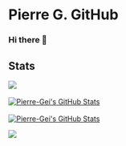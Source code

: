# Pierre G. GitHub
### Hi there 👋
## Stats
<a href="https://github.com/Pierre-Gei">
  <img align="center" src="https://github-readme-stats.vercel.app/api/top-langs/?username=Pierre-Gei&count_private=true&theme=synthwave" />
</a>
<br><br>
<a href="https://github.com/Pierre-Gei">
  <img align="center" src="https://github-readme-stats.vercel.app/api?username=Pierre-Gei&show_icons=true&line_height=27&count_private=true&theme=synthwave" alt="Pierre-Gei's GitHub Stats" />
</a>
<br><br>
<a href="https://wakatime.com/@Pierre-Gei">
  <img align="center" src="https://github-readme-stats.vercel.app/api/wakatime?username=@Pierre_Gei&theme=synthwave&count_private=true" alt="Pierre-Gei's GitHub Stats" />
</a>



![](https://hit.yhype.me/github/profile?user_id=52868615)
<!-- Resources -->
<!-- Icons: https://simpleicons.org/ -->
<!-- GitHub Stats: https://github.com/anuraghazra/github-readme-stats -->
<!-- Emojis: https://emojipedia.org/emoji/ -->
<!-- HTML Emojis: https://www.fileformat.info/index.htm -->
<!-- Shields: https://shields.io/ -->
<!-- Awesome GitHub Profile README: https://github.com/abhisheknaiidu/awesome-github-profile-readme -->

<!--
**Pierre-Gei/Pierre-Gei** is a ✨ _special_ ✨ repository because its `README.md` (this file) appears on your GitHub profile.

Here are some ideas to get you started:

- 🔭 I’m currently working on ...
- 🌱 I’m currently learning ...
- 👯 I’m looking to collaborate on ...
- 🤔 I’m looking for help with ...
- 💬 Ask me about ...
- 📫 How to reach me: ...
- 😄 Pronouns: ...
- ⚡ Fun fact: ...
-->
